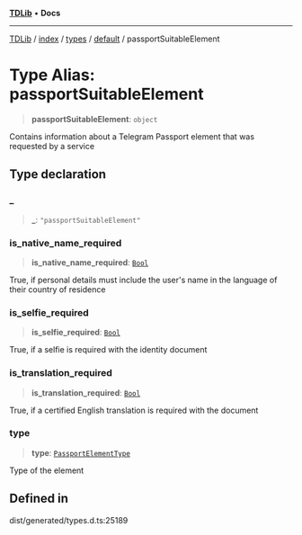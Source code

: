 [**TDLib**](../../../../../../README.md) • **Docs**

***

[TDLib](../../../../../../modules.md) / [index](../../../../../README.md) / [types](../../../README.md) / [default](../README.md) / passportSuitableElement

# Type Alias: passportSuitableElement

> **passportSuitableElement**: `object`

Contains information about a Telegram Passport element that was requested by a service

## Type declaration

### \_

> **\_**: `"passportSuitableElement"`

### is\_native\_name\_required

> **is\_native\_name\_required**: [`Bool`](Bool.md)

True, if personal details must include the user's name in the language of their country of residence

### is\_selfie\_required

> **is\_selfie\_required**: [`Bool`](Bool.md)

True, if a selfie is required with the identity document

### is\_translation\_required

> **is\_translation\_required**: [`Bool`](Bool.md)

True, if a certified English translation is required with the document

### type

> **type**: [`PassportElementType`](PassportElementType.md)

Type of the element

## Defined in

dist/generated/types.d.ts:25189

